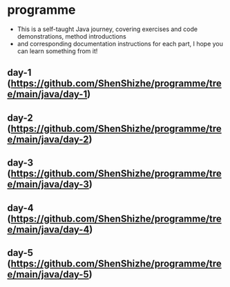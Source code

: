 # programme

- This is a self-taught Java journey, covering exercises and code demonstrations, method introductions
- and corresponding documentation instructions for each part, I hope you can learn something from it!

## day-1 (https://github.com/ShenShizhe/programme/tree/main/java/day-1)

## day-2 (https://github.com/ShenShizhe/programme/tree/main/java/day-2)

## day-3 (https://github.com/ShenShizhe/programme/tree/main/java/day-3)

## day-4 (https://github.com/ShenShizhe/programme/tree/main/java/day-4)

## day-5 (https://github.com/ShenShizhe/programme/tree/main/java/day-5)
